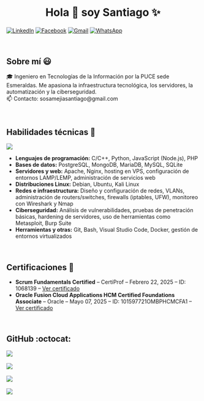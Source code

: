 <h1 align="center">Hola 👋  soy Santiago  ✨ </h1> 

<p align="left">
  <a href="https://www.linkedin.com/in/santiago-sosa-2004smws" target="_blank"><img align="center" src="https://img.shields.io/badge/LinkedIn-0077B5?style=for-the-badge&logo=linkedin&logoColor=white" alt="LinkedIn"/></a>
  <a href="https://www.facebook.com/samtiagoom" target="_blank"><img align="center" src="https://img.shields.io/badge/Facebook-1877F2?style=for-the-badge&logo=facebook&logoColor=white" alt="Facebook" /></a>
  <a href="mailto:sosamejiasantiago@gmail.com" target="_blank"><img align="center" src="https://img.shields.io/badge/Gmail-D14836?style=for-the-badge&logo=gmail&logoColor=white" alt="Gmail" /></a>
  <a href="https://wa.me/593992061812" target="_blank"><img align="center" src="https://img.shields.io/badge/WhatsApp-25D366?style=for-the-badge&logo=whatsapp&logoColor=white" alt="WhatsApp" /></a>
</p>
<br>

<h2>Sobre mí 😃</h2>
<p align="left">
🎓 Ingeniero en Tecnologías de la Información por la PUCE sede Esmeraldas. Me apasiona la infraestructura tecnológica, los servidores, la automatización y la ciberseguridad.
<br>
📫 Contacto: sosamejiasantiago@gmail.com
</p>
<br>

<h2>Habilidades técnicas 🔧</h2>
<p align="left">
  <a href="https://skillicons.dev">
    <img src="https://skillicons.dev/icons?i=arduino,raspberrypi,py,cpp,nodejs,php,mysql,mongodb,postgres,sqlite,mariadb,linux,docker,git,vscode,apache,bash,nginx&perline=8" />
  </a>
</p>
<ul>
  <li><strong>Lenguajes de programación:</strong> C/C++, Python, JavaScript (Node.js), PHP</li>
  <li><strong>Bases de datos:</strong> PostgreSQL, MongoDB, MariaDB, MySQL, SQLite</li>
  <li><strong>Servidores y web:</strong> Apache, Nginx, hosting en VPS, configuración de entornos LAMP/LEMP, administración de servicios web</li>
  <li><strong>Distribuciones Linux:</strong> Debian, Ubuntu, Kali Linux</li>
  <li><strong>Redes e infraestructura:</strong> Diseño y configuración de redes, VLANs, administración de routers/switches, firewalls (iptables, UFW), monitoreo con Wireshark y Nmap</li>
  <li><strong>Ciberseguridad:</strong> Análisis de vulnerabilidades, pruebas de penetración básicas, hardening de servidores, uso de herramientas como Metasploit, Burp Suite</li>
  <li><strong>Herramientas y otras:</strong> Git, Bash, Visual Studio Code, Docker, gestión de entornos virtualizados</li>
</ul>
<br>

<h2>Certificaciones 📜</h2>
<ul>
  <li><strong>Scrum Fundamentals Certified</strong> – CertiProf – Febrero 22, 2025 – ID: 1068139 – <a href="https://drive.google.com/file/d/1-3oVIatj7I-7_dU6mHXMdRstPZStEwKN/view?usp=drive_link" target="_blank">Ver certificado</a></li>
  <li><strong>Oracle Fusion Cloud Applications HCM Certified Foundations Associate</strong> – Oracle – Mayo 07, 2025 – ID: 101597721OMBPHCMCFA1 – <a href="https://drive.google.com/file/d/1srCBgiU3oC0LntyC5nxSlgFErqO8VI6Z/view?usp=drive_link" target="_blank">Ver certificado</a></li>
</ul>
<br>

<h2>GitHub :octocat:</h2>
<p align="left">
  <img src="https://github-readme-stats.vercel.app/api?username=unsimpledev&show_icons=true&theme=dark" />
  <br><br>
  <img src="https://github-readme-streak-stats.herokuapp.com/?user=unsimpledev&theme=dark&hide_border=false" />
  <br><br>
  <img src="https://github-readme-stats.vercel.app/api/top-langs/?username=unsimpledev&theme=dark&layout=compact" />
  <br><br>
  <img src="https://github-readme-activity-graph.cyclic.app/graph?username=unsimpledev&theme=dracula&hide_border=true" />
</p>
<br>
